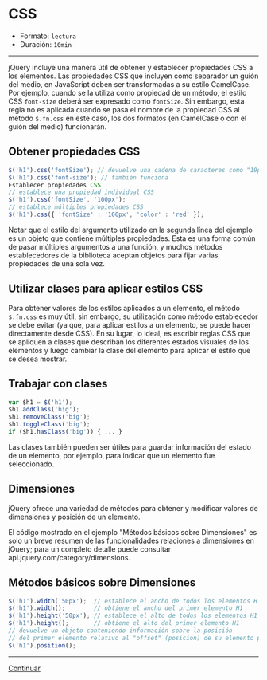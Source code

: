 # CSS

* Formato: `lectura`
* Duración: `10min`

***

jQuery incluye una manera útil de obtener y establecer propiedades CSS a los
elementos.
Las propiedades CSS que incluyen como separador un guión del medio, en
JavaScript deben ser transformadas a su estilo CamelCase. Por ejemplo, cuando
se la utiliza como propiedad de un método, el estilo CSS `font-size` deberá ser
expresado como `fontSize`. Sin embargo, esta regla no es aplicada cuando se
pasa el nombre de la propiedad CSS al método `$.fn.css` en este caso, los dos
formatos (en CamelCase o con el guión del medio) funcionarán.

## Obtener propiedades CSS

```javascript
$('h1').css('fontSize'); // devuelve una cadena de caracteres como "19px"
$('h1').css('font-size'); // también funciona
Establecer propiedades CSS
// establece una propiedad individual CSS
$('h1').css('fontSize', '100px');
// establece múltiples propiedades CSS
$('h1').css({ 'fontSize' : '100px', 'color' : 'red' });
```

Notar que el estilo del argumento utilizado en la segunda línea del ejemplo es
un objeto que contiene múltiples propiedades. Esta es una forma común de pasar
múltiples argumentos a una función, y muchos métodos establecedores de la
biblioteca aceptan objetos para fijar varias propiedades de una sola vez.

## Utilizar clases para aplicar estilos CSS

Para obtener valores de los estilos aplicados a un elemento, el método
`$.fn.css` es muy útil, sin embargo, su utilización como método establecedor
se debe evitar (ya que, para aplicar estilos a un elemento, se puede hacer
directamente desde CSS). En su lugar, lo ideal, es escribir reglas CSS que se
apliquen a clases que describan los diferentes estados visuales de los
elementos y luego cambiar la clase del elemento para aplicar el estilo que se
desea mostrar.

## Trabajar con clases

```javascript
var $h1 = $('h1');
$h1.addClass('big');
$h1.removeClass('big');
$h1.toggleClass('big');
if ($h1.hasClass('big')) { ... }
```

Las clases también pueden ser útiles para guardar información del estado de un
elemento, por ejemplo, para indicar que un elemento fue seleccionado.

## Dimensiones

jQuery ofrece una variedad de métodos para obtener y modificar valores de
dimensiones y posición de un elemento.

El código mostrado en el ejemplo "Métodos básicos sobre Dimensiones" es solo
un breve resumen de las funcionalidades relaciones a dimensiones en jQuery;
para un completo detalle puede consultar api.jquery.com/category/dimensions.

## Métodos básicos sobre Dimensiones

```javascript
$('h1').width('50px');  // establece el ancho de todos los elementos H1
$('h1').width();        // obtiene el ancho del primer elemento H1
$('h1').height('50px'); // establece el alto de todos los elementos H1
$('h1').height();       // obtiene el alto del primer elemento H1
// devuelve un objeto conteniendo información sobre la posición
// del primer elemento relativo al "offset" (posición) de su elemento padre
$('h1').position();
```

***

[Continuar](02-creacion-plugin.md)